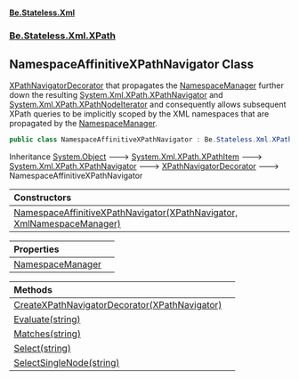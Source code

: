 #### [Be.Stateless.Xml](README.md 'README')
### [Be.Stateless.Xml.XPath](Be.Stateless.Xml.XPath.md 'Be.Stateless.Xml.XPath')

## NamespaceAffinitiveXPathNavigator Class

[XPathNavigatorDecorator](XPathNavigatorDecorator.md 'Be.Stateless.Xml.XPath.XPathNavigatorDecorator') that propagates the [NamespaceManager](NamespaceAffinitiveXPathNavigator.NamespaceManager.md 'Be.Stateless.Xml.XPath.NamespaceAffinitiveXPathNavigator.NamespaceManager') further down the resulting [System.Xml.XPath.XPathNavigator](https://docs.microsoft.com/en-us/dotnet/api/System.Xml.XPath.XPathNavigator 'System.Xml.XPath.XPathNavigator')
            and [System.Xml.XPath.XPathNodeIterator](https://docs.microsoft.com/en-us/dotnet/api/System.Xml.XPath.XPathNodeIterator 'System.Xml.XPath.XPathNodeIterator') and consequently allows subsequent XPath queries to be implicitly scoped by the XML
            namespaces that are propagated by the [NamespaceManager](NamespaceAffinitiveXPathNavigator.NamespaceManager.md 'Be.Stateless.Xml.XPath.NamespaceAffinitiveXPathNavigator.NamespaceManager').

```csharp
public class NamespaceAffinitiveXPathNavigator : Be.Stateless.Xml.XPath.XPathNavigatorDecorator
```

Inheritance [System.Object](https://docs.microsoft.com/en-us/dotnet/api/System.Object 'System.Object') &#129106; [System.Xml.XPath.XPathItem](https://docs.microsoft.com/en-us/dotnet/api/System.Xml.XPath.XPathItem 'System.Xml.XPath.XPathItem') &#129106; [System.Xml.XPath.XPathNavigator](https://docs.microsoft.com/en-us/dotnet/api/System.Xml.XPath.XPathNavigator 'System.Xml.XPath.XPathNavigator') &#129106; [XPathNavigatorDecorator](XPathNavigatorDecorator.md 'Be.Stateless.Xml.XPath.XPathNavigatorDecorator') &#129106; NamespaceAffinitiveXPathNavigator

| Constructors | |
| :--- | :--- |
| [NamespaceAffinitiveXPathNavigator(XPathNavigator, XmlNamespaceManager)](NamespaceAffinitiveXPathNavigator.NamespaceAffinitiveXPathNavigator(XPathNavigator,XmlNamespaceManager).md 'Be.Stateless.Xml.XPath.NamespaceAffinitiveXPathNavigator.NamespaceAffinitiveXPathNavigator(System.Xml.XPath.XPathNavigator, System.Xml.XmlNamespaceManager)') | |

| Properties | |
| :--- | :--- |
| [NamespaceManager](NamespaceAffinitiveXPathNavigator.NamespaceManager.md 'Be.Stateless.Xml.XPath.NamespaceAffinitiveXPathNavigator.NamespaceManager') | |

| Methods | |
| :--- | :--- |
| [CreateXPathNavigatorDecorator(XPathNavigator)](NamespaceAffinitiveXPathNavigator.CreateXPathNavigatorDecorator(XPathNavigator).md 'Be.Stateless.Xml.XPath.NamespaceAffinitiveXPathNavigator.CreateXPathNavigatorDecorator(System.Xml.XPath.XPathNavigator)') | |
| [Evaluate(string)](NamespaceAffinitiveXPathNavigator.Evaluate(string).md 'Be.Stateless.Xml.XPath.NamespaceAffinitiveXPathNavigator.Evaluate(string)') | |
| [Matches(string)](NamespaceAffinitiveXPathNavigator.Matches(string).md 'Be.Stateless.Xml.XPath.NamespaceAffinitiveXPathNavigator.Matches(string)') | |
| [Select(string)](NamespaceAffinitiveXPathNavigator.Select(string).md 'Be.Stateless.Xml.XPath.NamespaceAffinitiveXPathNavigator.Select(string)') | |
| [SelectSingleNode(string)](NamespaceAffinitiveXPathNavigator.SelectSingleNode(string).md 'Be.Stateless.Xml.XPath.NamespaceAffinitiveXPathNavigator.SelectSingleNode(string)') | |
